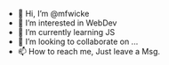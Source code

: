 - 👋 Hi, I’m @mfwicke
- 👀 I’m interested in WebDev
- 🌱 I’m currently learning JS
- 💞️ I’m looking to collaborate on ...
- 📫 How to reach me, Just leave a Msg.

<!---
mfwicke/mfwicke is a ✨ special ✨ repository because its `README.md` (this file) appears on your GitHub profile.
You can click the Preview link to take a look at your changes.
--->
